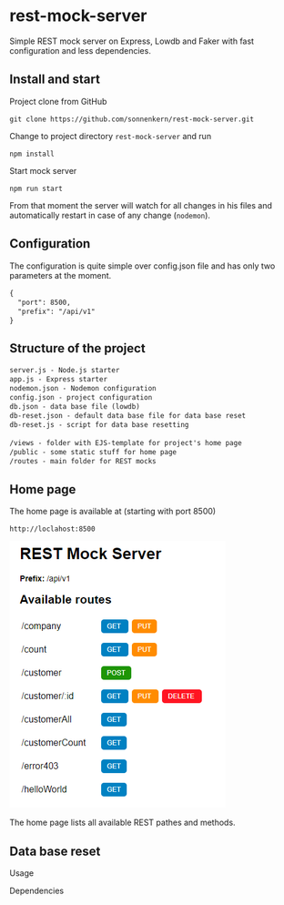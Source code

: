 # rest-mock-server

Simple REST mock server on Express, Lowdb and Faker with fast configuration and less dependencies.

## Install and start

Project clone from GitHub

```
git clone https://github.com/sonnenkern/rest-mock-server.git 
```

Change to project directory `rest-mock-server` and run

```
npm install
```

Start mock server

```
npm run start
```

From that moment the server will watch for all changes in his files and automatically restart in case of any change (`nodemon`).

## Configuration

The configuration is quite simple over config.json file and has only two parameters at the moment. 

```
{
  "port": 8500,
  "prefix": "/api/v1"
}
```

## Structure of the project

```
server.js - Node.js starter
app.js - Express starter
nodemon.json - Nodemon configuration
config.json - project configuration
db.json - data base file (lowdb)
db-reset.json - default data base file for data base reset
db-reset.js - script for data base resetting

/views - folder with EJS-template for project's home page
/public - some static stuff for home page
/routes - main folder for REST mocks
```

## Home page

The home page is available at (starting with port 8500)

```
http://loclahost:8500
```

![Home page image](https://raw.githubusercontent.com/sonnenkern/rest-mock-server/master/public/homepage.png)

The home page lists all available REST pathes and methods.

## Data base reset



Usage

Dependencies

